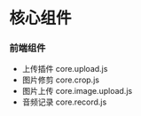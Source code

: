 # 核心组件

### 前端组件

+ 上传插件 core.upload.js
+ 图片修剪 core.crop.js
+ 图片上传 core.image.upload.js
+ 音频记录 core.record.js
